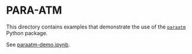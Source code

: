 # PARA-ATM

This directory contains examples that demonstrate the use of the [`paraatm`](https://github.com/ymlasu/para-atm) Python package.

See [paraatm-demo.ipynb](demo/paraatm-demo.ipynb).
